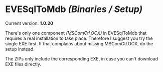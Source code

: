 # EVESqlToMdb _(Binaries / Setup)_

Current version: __1.0.20__

There's only one component _(MSComCtl.OCX)_ in EVESqlToMdb that requires a real installation to take place. Therefore I suggest you try the single EXE first. 
If that complains about missing MSComCtl.OCX, do the setup instead.

The ZIPs only include the corresponding EXE, in case you can't download EXE files directly.
